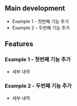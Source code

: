 ## Main development
- Example 1 - 첫번째 기능 추가 
- Example 2 - 두번째 기능 추가

## Features

### Example 1 - 첫번째 기능 추가
- 세부 내역

### Example 2 - 두번째 기능 추가
- 세부 내역